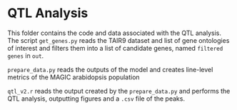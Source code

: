 # QTL Analysis 
This folder contains the code and data associated with the QTL analysis. The script `get_genes.py` reads the TAIR9 dataset and list of gene ontologies of interest and filters them into a list of candidate genes, named `filtered genes` in `out`.

`prepare_data.py` reads the outputs of the model and creates line-level metrics of the MAGIC arabidopsis population

`qtl_v2.r` reads the output created by the `prepare_data.py` and performs the QTL analysis, outputting figures and a `.csv` file of the peaks.


